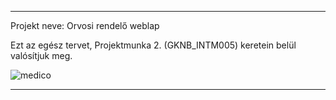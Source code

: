 -----------------------------------------------------------------------------------

Projekt neve: Orvosi rendelő weblap

Ezt az egész tervet, Projektmunka 2. (GKNB_INTM005) keretein belül valósítjuk meg.

![medico](https://github.com/user-attachments/assets/b9b9a1e4-4bc5-43e8-832a-1c0bada5e49b)

-----------------------------------------------------------------------------------
